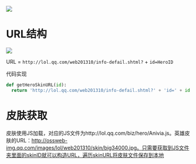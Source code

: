 ![](https://ws4.sinaimg.cn/large/006tNc79gy1fkb7xeywfdj314k09gaca.jpg)

# URL结构

![](https://ws4.sinaimg.cn/large/006tNc79gy1fkb7vte7xgj31kw0uvwpl.jpg)

URL = `http://lol.qq.com/web201310/info-defail.shtml?` + `id=HeroID`

代码实现

```python
def getHeroSkinURL(id):
  return 'http://lol.qq.com/web201310/info-defail.shtml?' + 'id=' + id
```

# 皮肤获取

皮肤使用JS加载，对应的JS文件为http://lol.qq.com/biz/hero/Anivia.js。英雄皮肤的URL：http://ossweb-img.qq.com/images/lol/web201310/skin/big34000.jpg。只需要获取到JS文件夹里面的skinID就可以构造URL，遍历skinURL将皮肤文件保存到本地





